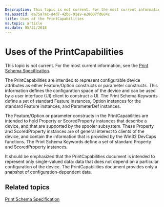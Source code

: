 ```yaml
---
Description: This topic is not current. For the most current information, see the Print Schema Specification.
ms.assetid: ea75a7ac-d4d7-42b6-91e9-e28607fd684c
title: Uses of the PrintCapabilities
ms.topic: article
ms.date: 05/31/2018
---
```


# Uses of the PrintCapabilities

This topic is not current. For the most current information, see the [Print Schema Specification](https://www.microsoft.com/whdc/xps/printschema.mspx).

The PrintCapabilities are intended to represent configurable device attributes as either Feature/Option constructs or parameter constructs. This information defines the configuration space of the device and can be used by a user interface (UI) client to construct a UI. The Print Schema Keywords define a set of standard Feature instances, Option instances for the standard Feature instances, and ParameterDef instances.

The Feature/Option or parameter constructs in the PrintCapabilities are intended to hold Property or ScoredProperty instances that describe a device, and that are supported by the spooler subsystem. These Property and ScoredProperty instances are of general interest to clients of the device, and contain the information that is provided by the Win32 DevCaps functions. The Print Schema Keywords define a set of standard Property and ScoredProperty instances.

It should be emphasized that the PrintCapabilities document is intended to represent only single-valued data: data that does not depend on a particular configuration of the device. The PrintCapabilities document provides only a snapshot of configuration-dependent data.

## Related topics

<dl> <dt>

[Print Schema Specification](https://www.microsoft.com/whdc/xps/printschema.mspx)
</dt> </dl>

 

 




